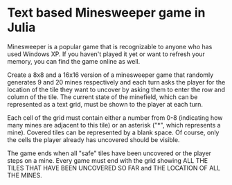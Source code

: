# Text based Minesweeper game in Julia

Minesweeper is a popular game that is recognizable to anyone who has used Windows XP. If you haven't played it yet or want to refresh your memory, you can find the game online as well.

Create a 8x8 and a 16x16 version of a minesweeper game that randomly generates 9 and 20 mines respectively and each turn asks the player for the location of the tile they want to uncover by asking them to enter the row and column of the tile. The current state of the minefield, which can be represented as a text grid, must be shown to the player at each turn.

Each cell of the grid must contain either a number from 0-8 (indicating how many mines are adjacent to this tile) or an asterisk ("*", which represents a mine). Covered tiles can be represented by a blank space. Of course, only the cells the player already has uncovered should be visible.

The game ends when all "safe" tiles have been uncovered or the player steps on a mine. Every game must end with the grid showing ALL THE TILES THAT HAVE BEEN UNCOVERED SO FAR and THE LOCATION OF ALL THE MINES.